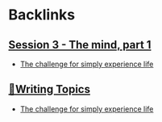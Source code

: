 
# Backlinks
## [Session 3 - The mind, part 1](<Session 3 - The mind, part 1.md>)
-  [The challenge for simply experience life](<The challenge for simply experience life.md>)

## [🧭Writing Topics](<🧭Writing Topics.md>)
- [The challenge for simply experience life](<The challenge for simply experience life.md>)

